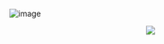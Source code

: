 ![image](https://github.com/codewithmahadihasan/codewithmahadihasan/assets/73072248/eea4e13c-1d71-4770-a053-48bdbd9dd2d8)


<p align="center">
  <a href="https://skillicons.dev">
    <img src="https://skillicons.dev/icons?i=js,aws,docker,azure,css,firebase,git,mongodb,mysql,react, py,postgres,express,nodejs" />
  </a>
</p>
